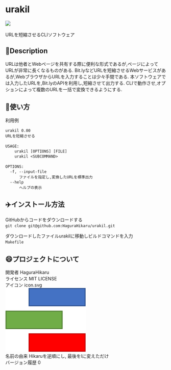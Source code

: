 # urakil
![](https://img.shields.io/github/license/HaguraHikaru/urakil)

URLを短縮させるCLIソフトウェア

## 🚪Description
URLは他者とWebページを共有する際に便利な形式であるが,ページによってURLが非常に長くなるものがある.
Bit.lyなどURLを短縮させるWebサービスがあるが,WebブラウザからURLを入力することは少々手間である.
本ソフトウェアでは入力したURLを,Bit.lyのAPIを利用し,短縮させて出力する.
CLIで動作させ,オプションによって複数のURLを一括で変換できるようにする.

## 📖使い方
利用例  


    urakil 0.00
    URLを短縮させる

    USAGE:  
        urakil [OPTIONS] [FILE]   
        urakil <SUBCOMMAND>  
  
    OPTIONS:  
      -f, --input-file  
          ファイルを指定し,変換したURLを標準出力  
      --help  
          ヘルプの表示  
## ✈️インストール方法 
GitHubからコードをダウンロードする  
    `git clone git@github.com:HaguraHikaru/urakil.git`  
  
ダウンロードしたファイルurakilに移動しビルドコマンドを入力  
    `Makefile`  

## 😄プロジェクトについて
  開発者 HaguraHikaru   
  ライセンス MIT LICENSE   
  アイコン icon.svg  
   <img src="icon.svg" width="50%" />  
  名前の由来 Hikaruを逆順にし, 最後をlに変えただけ  
  バージョン履歴 0  
